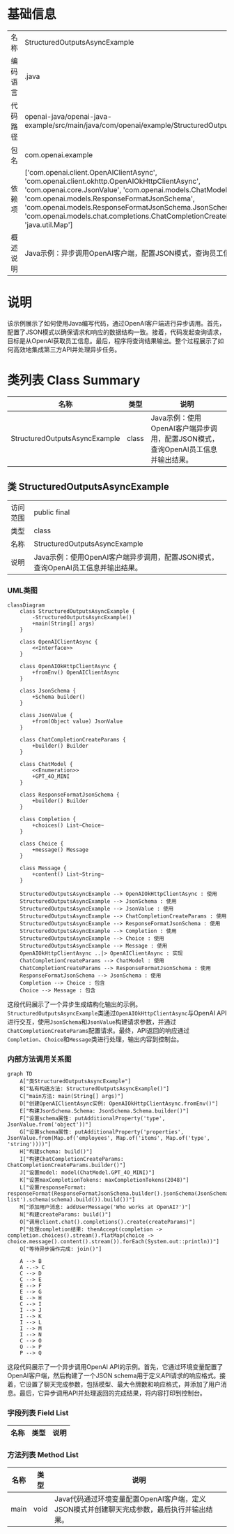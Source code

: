 # 基础信息

|      |      |
|------|------|
| 名称 | StructuredOutputsAsyncExample |
| 编码语言 | .java |
| 代码路径 | openai-java/openai-java-example/src/main/java/com/openai/example/StructuredOutputsAsyncExample.java |
| 包名 | com.openai.example |
| 依赖项 | ['com.openai.client.OpenAIClientAsync', 'com.openai.client.okhttp.OpenAIOkHttpClientAsync', 'com.openai.core.JsonValue', 'com.openai.models.ChatModel', 'com.openai.models.ResponseFormatJsonSchema', 'com.openai.models.ResponseFormatJsonSchema.JsonSchema', 'com.openai.models.chat.completions.ChatCompletionCreateParams', 'java.util.Map'] |
| 概述说明 | Java示例：异步调用OpenAI客户端，配置JSON模式，查询员工信息并输出结果。 |

# 说明

该示例展示了如何使用Java编写代码，通过OpenAI客户端进行异步调用。首先，配置了JSON模式以确保请求和响应的数据结构一致。接着，代码发起查询请求，目标是从OpenAI获取员工信息。最后，程序将查询结果输出。整个过程展示了如何高效地集成第三方API并处理异步任务。

# 类列表 Class Summary

| 名称   | 类型  | 说明 |
|-------|------|-------------|
| StructuredOutputsAsyncExample | class | Java示例：使用OpenAI客户端异步调用，配置JSON模式，查询OpenAI员工信息并输出结果。 |



## 类 StructuredOutputsAsyncExample

|      |      |
|------|------|
| 访问范围 | public final |
| 类型 | class |
| 名称 | StructuredOutputsAsyncExample |
| 说明 | Java示例：使用OpenAI客户端异步调用，配置JSON模式，查询OpenAI员工信息并输出结果。 |


### UML类图

```mermaid
classDiagram
    class StructuredOutputsAsyncExample {
        -StructuredOutputsAsyncExample()
        +main(String[] args)
    }

    class OpenAIClientAsync {
        <<Interface>>
    }

    class OpenAIOkHttpClientAsync {
        +fromEnv() OpenAIClientAsync
    }

    class JsonSchema {
        +Schema builder()
    }

    class JsonValue {
        +from(Object value) JsonValue
    }

    class ChatCompletionCreateParams {
        +builder() Builder
    }

    class ChatModel {
        <<Enumeration>>
        +GPT_4O_MINI
    }

    class ResponseFormatJsonSchema {
        +builder() Builder
    }

    class Completion {
        +choices() List~Choice~
    }

    class Choice {
        +message() Message
    }

    class Message {
        +content() List~String~
    }

    StructuredOutputsAsyncExample --> OpenAIOkHttpClientAsync : 使用
    StructuredOutputsAsyncExample --> JsonSchema : 使用
    StructuredOutputsAsyncExample --> JsonValue : 使用
    StructuredOutputsAsyncExample --> ChatCompletionCreateParams : 使用
    StructuredOutputsAsyncExample --> ResponseFormatJsonSchema : 使用
    StructuredOutputsAsyncExample --> Completion : 使用
    StructuredOutputsAsyncExample --> Choice : 使用
    StructuredOutputsAsyncExample --> Message : 使用
    OpenAIOkHttpClientAsync ..|> OpenAIClientAsync : 实现
    ChatCompletionCreateParams --> ChatModel : 使用
    ChatCompletionCreateParams --> ResponseFormatJsonSchema : 使用
    ResponseFormatJsonSchema --> JsonSchema : 使用
    Completion --> Choice : 包含
    Choice --> Message : 包含
```

这段代码展示了一个异步生成结构化输出的示例。`StructuredOutputsAsyncExample`类通过`OpenAIOkHttpClientAsync`与OpenAI API进行交互，使用`JsonSchema`和`JsonValue`构建请求参数，并通过`ChatCompletionCreateParams`配置请求。最终，API返回的响应通过`Completion`、`Choice`和`Message`类进行处理，输出内容到控制台。


### 内部方法调用关系图

```mermaid
graph TD
    A["类StructuredOutputsAsyncExample"]
    B["私有构造方法: StructuredOutputsAsyncExample()"]
    C["main方法: main(String[] args)"]
    D["创建OpenAIClientAsync实例: OpenAIOkHttpClientAsync.fromEnv()"]
    E["构建JsonSchema.Schema: JsonSchema.Schema.builder()"]
    F["设置schema属性: putAdditionalProperty('type', JsonValue.from('object'))"]
    G["设置schema属性: putAdditionalProperty('properties', JsonValue.from(Map.of('employees', Map.of('items', Map.of('type', 'string'))))"]
    H["构建schema: build()"]
    I["构建ChatCompletionCreateParams: ChatCompletionCreateParams.builder()"]
    J["设置model: model(ChatModel.GPT_4O_MINI)"]
    K["设置maxCompletionTokens: maxCompletionTokens(2048)"]
    L["设置responseFormat: responseFormat(ResponseFormatJsonSchema.builder().jsonSchema(JsonSchema.builder().name('employee-list').schema(schema).build()).build())"]
    M["添加用户消息: addUserMessage('Who works at OpenAI?')"]
    N["构建createParams: build()"]
    O["调用client.chat().completions().create(createParams)"]
    P["处理completion结果: thenAccept(completion -> completion.choices().stream().flatMap(choice -> choice.message().content().stream()).forEach(System.out::println))"]
    Q["等待异步操作完成: join()"]

    A --> B
    A -.-> C
    C --> D
    C --> E
    E --> F
    E --> G
    E --> H
    C --> I
    I --> J
    I --> K
    I --> L
    I --> M
    I --> N
    C --> O
    O --> P
    P --> Q
```

这段代码展示了一个异步调用OpenAI API的示例。首先，它通过环境变量配置了OpenAI客户端，然后构建了一个JSON schema用于定义API请求的响应格式。接着，它设置了聊天完成参数，包括模型、最大令牌数和响应格式，并添加了用户消息。最后，它异步调用API并处理返回的完成结果，将内容打印到控制台。

### 字段列表 Field List

| 名称  | 类型  | 说明 |
|-------|-------|------|

### 方法列表 Method List

| 名称  | 类型  | 说明 |
|-------|-------|------|
| main | void | Java代码通过环境变量配置OpenAI客户端，定义JSON模式并创建聊天完成参数，最后执行并输出结果。 |




